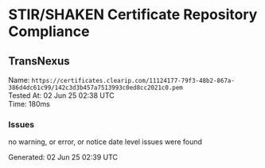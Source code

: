 # STIR/SHAKEN Certificate Repository Compliance

## TransNexus

Name: `https://certificates.clearip.com/11124177-79f3-48b2-867a-386d4dc61c99/142c3d3b457a7513993c0ed8cc2021c0.pem`\
Tested At: 02 Jun 25 02:38 UTC\
Time: 180ms

### Issues

no warning, or error, or notice date level issues were found

Generated: 02 Jun 25 02:39 UTC